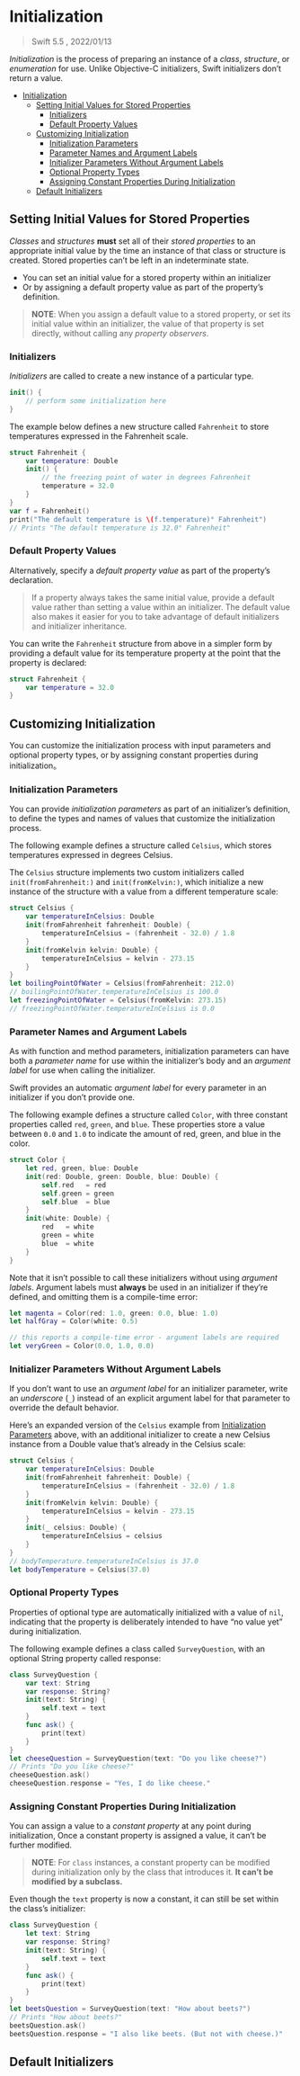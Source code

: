 # Initialization

> Swift 5.5 , 2022/01/13

*Initialization* is the process of preparing an instance of a *class*, *structure*, or *enumeration* for use. Unlike Objective-C initializers, Swift initializers don’t return a value.

- [Initialization](#initialization)
  - [Setting Initial Values for Stored Properties](#setting-initial-values-for-stored-properties)
    - [Initializers](#initializers)
    - [Default Property Values](#default-property-values)
  - [Customizing Initialization](#customizing-initialization)
    - [Initialization Parameters](#initialization-parameters)
    - [Parameter Names and Argument Labels](#parameter-names-and-argument-labels)
    - [Initializer Parameters Without Argument Labels](#initializer-parameters-without-argument-labels)
    - [Optional Property Types](#optional-property-types)
    - [Assigning Constant Properties During Initialization](#assigning-constant-properties-during-initialization)
  - [Default Initializers](#default-initializers)

## Setting Initial Values for Stored Properties

*Classes* and *structures* **must** set all of their *stored properties* to an appropriate initial value by the time an instance of that class or structure is created. Stored properties can’t be left in an indeterminate state.

- You can set an initial value for a stored property within an initializer
- Or by assigning a default property value as part of the property’s definition.

> **NOTE**: When you assign a default value to a stored property, or set its initial value within an initializer, the value of that property is set directly, without calling any *property observers*.

### Initializers

*Initializers* are called to create a new instance of a particular type.

```swift
init() {
    // perform some initialization here
}
```

The example below defines a new structure called `Fahrenheit` to store temperatures expressed in the Fahrenheit scale.

```swift
struct Fahrenheit {
    var temperature: Double
    init() {
        // the freezing point of water in degrees Fahrenheit
        temperature = 32.0
    }
}
var f = Fahrenheit()
print("The default temperature is \(f.temperature)° Fahrenheit")
// Prints "The default temperature is 32.0° Fahrenheit"
```

### Default Property Values

Alternatively, specify a *default property value* as part of the property’s declaration.

> If a property always takes the same initial value, provide a default value rather than setting a value within an initializer. The default value also makes it easier for you to take advantage of default initializers and initializer inheritance.

You can write the `Fahrenheit` structure from above in a simpler form by providing a default value for its temperature property at the point that the property is declared:

```swift
struct Fahrenheit {
    var temperature = 32.0
}
```

## Customizing Initialization

You can customize the initialization process with input parameters and optional property types, or by assigning constant properties during initialization。

### Initialization Parameters

You can provide *initialization parameters* as part of an initializer’s definition, to define the types and names of values that customize the initialization process.

The following example defines a structure called `Celsius`, which stores temperatures expressed in degrees Celsius.

The `Celsius` structure implements two custom initializers called `init(fromFahrenheit:)` and `init(fromKelvin:)`, which initialize a new instance of the structure with a value from a different temperature scale:

```swift
struct Celsius {
    var temperatureInCelsius: Double
    init(fromFahrenheit fahrenheit: Double) {
        temperatureInCelsius = (fahrenheit - 32.0) / 1.8
    }
    init(fromKelvin kelvin: Double) {
        temperatureInCelsius = kelvin - 273.15
    }
}
let boilingPointOfWater = Celsius(fromFahrenheit: 212.0)
// boilingPointOfWater.temperatureInCelsius is 100.0
let freezingPointOfWater = Celsius(fromKelvin: 273.15)
// freezingPointOfWater.temperatureInCelsius is 0.0
```

### Parameter Names and Argument Labels

As with function and method parameters, initialization parameters can have both a *parameter name* for use within the initializer’s body and an *argument label* for use when calling the initializer.

Swift provides an automatic *argument label* for every parameter in an initializer if you don’t provide one.

The following example defines a structure called `Color`, with three constant properties called `red`, `green`, and `blue`. These properties store a value between `0.0` and `1.0` to indicate the amount of red, green, and blue in the color.

```swift
struct Color {
    let red, green, blue: Double
    init(red: Double, green: Double, blue: Double) {
        self.red   = red
        self.green = green
        self.blue  = blue
    }
    init(white: Double) {
        red   = white
        green = white
        blue  = white
    }
}
```

Note that it isn’t possible to call these initializers without using *argument labels*. Argument labels must **always** be used in an initializer if they’re defined, and omitting them is a compile-time error:

```swift
let magenta = Color(red: 1.0, green: 0.0, blue: 1.0)
let halfGray = Color(white: 0.5)

// this reports a compile-time error - argument labels are required
let veryGreen = Color(0.0, 1.0, 0.0)
```

### Initializer Parameters Without Argument Labels

If you don’t want to use an *argument label* for an initializer parameter, write an *underscore* (`_`) instead of an explicit argument label for that parameter to override the default behavior.

Here’s an expanded version of the `Celsius` example from [Initialization Parameters](#initialization-parameters) above, with an additional initializer to create a new Celsius instance from a Double value that’s already in the Celsius scale:

```swift
struct Celsius {
    var temperatureInCelsius: Double
    init(fromFahrenheit fahrenheit: Double) {
        temperatureInCelsius = (fahrenheit - 32.0) / 1.8
    }
    init(fromKelvin kelvin: Double) {
        temperatureInCelsius = kelvin - 273.15
    }
    init(_ celsius: Double) {
        temperatureInCelsius = celsius
    }
}
// bodyTemperature.temperatureInCelsius is 37.0
let bodyTemperature = Celsius(37.0)
```

### Optional Property Types

Properties of optional type are automatically initialized with a value of `nil`, indicating that the property is deliberately intended to have “no value yet” during initialization.

The following example defines a class called `SurveyQuestion`, with an optional String property called response:

```swift
class SurveyQuestion {
    var text: String
    var response: String?
    init(text: String) {
        self.text = text
    }
    func ask() {
        print(text)
    }
}
let cheeseQuestion = SurveyQuestion(text: "Do you like cheese?")
// Prints "Do you like cheese?"
cheeseQuestion.ask()
cheeseQuestion.response = "Yes, I do like cheese."
```

### Assigning Constant Properties During Initialization

You can assign a value to a *constant property* at any point during initialization, Once a constant property is assigned a value, it can’t be further modified.

> **NOTE**: For `class` instances, a constant property can be modified during initialization only by the class that introduces it. **It can’t be modified by a subclass.**

Even though the `text` property is now a constant, it can still be set within the class’s initializer:

```swift
class SurveyQuestion {
    let text: String
    var response: String?
    init(text: String) {
        self.text = text
    }
    func ask() {
        print(text)
    }
}
let beetsQuestion = SurveyQuestion(text: "How about beets?")
// Prints "How about beets?"
beetsQuestion.ask()
beetsQuestion.response = "I also like beets. (But not with cheese.)"
```

## Default Initializers


